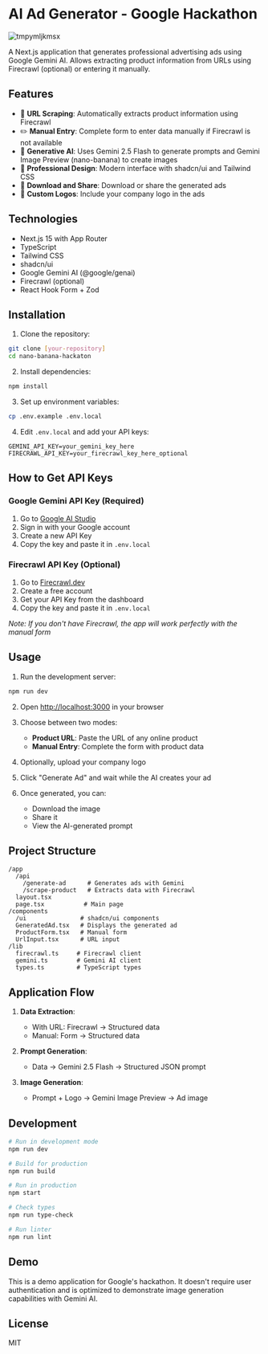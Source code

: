# AI Ad Generator - Google Hackathon

![tmpymljkmsx](https://github.com/user-attachments/assets/1bc4136f-a7b0-4faa-bdbc-b7dd5e99a670)


A Next.js application that generates professional advertising ads using Google Gemini AI. Allows extracting product information from URLs using Firecrawl (optional) or entering it manually.

## Features

- 🔗 **URL Scraping**: Automatically extracts product information using Firecrawl
- ✏️ **Manual Entry**: Complete form to enter data manually if Firecrawl is not available
- 🤖 **Generative AI**: Uses Gemini 2.5 Flash to generate prompts and Gemini Image Preview (nano-banana) to create images
- 🎨 **Professional Design**: Modern interface with shadcn/ui and Tailwind CSS
- 💾 **Download and Share**: Download or share the generated ads
- 🏢 **Custom Logos**: Include your company logo in the ads

## Technologies

- Next.js 15 with App Router
- TypeScript
- Tailwind CSS
- shadcn/ui
- Google Gemini AI (@google/genai)
- Firecrawl (optional)
- React Hook Form + Zod

## Installation

1. Clone the repository:
```bash
git clone [your-repository]
cd nano-banana-hackaton
```

2. Install dependencies:
```bash
npm install
```

3. Set up environment variables:
```bash
cp .env.example .env.local
```

4. Edit `.env.local` and add your API keys:
```env
GEMINI_API_KEY=your_gemini_key_here
FIRECRAWL_API_KEY=your_firecrawl_key_here_optional
```

## How to Get API Keys

### Google Gemini API Key (Required)
1. Go to [Google AI Studio](https://aistudio.google.com/app/apikey)
2. Sign in with your Google account
3. Create a new API Key
4. Copy the key and paste it in `.env.local`

### Firecrawl API Key (Optional)
1. Go to [Firecrawl.dev](https://www.firecrawl.dev/)
2. Create a free account
3. Get your API Key from the dashboard
4. Copy the key and paste it in `.env.local`

*Note: If you don't have Firecrawl, the app will work perfectly with the manual form*

## Usage

1. Run the development server:
```bash
npm run dev
```

2. Open [http://localhost:3000](http://localhost:3000) in your browser

3. Choose between two modes:
   - **Product URL**: Paste the URL of any online product
   - **Manual Entry**: Complete the form with product data

4. Optionally, upload your company logo

5. Click "Generate Ad" and wait while the AI creates your ad

6. Once generated, you can:
   - Download the image
   - Share it
   - View the AI-generated prompt

## Project Structure

```
/app
  /api
    /generate-ad      # Generates ads with Gemini
    /scrape-product   # Extracts data with Firecrawl
  layout.tsx
  page.tsx           # Main page
/components
  /ui               # shadcn/ui components
  GeneratedAd.tsx   # Displays the generated ad
  ProductForm.tsx   # Manual form
  UrlInput.tsx      # URL input
/lib
  firecrawl.ts     # Firecrawl client
  gemini.ts        # Gemini AI client
  types.ts         # TypeScript types
```

## Application Flow

1. **Data Extraction**:
   - With URL: Firecrawl → Structured data
   - Manual: Form → Structured data

2. **Prompt Generation**:
   - Data → Gemini 2.5 Flash → Structured JSON prompt

3. **Image Generation**:
   - Prompt + Logo → Gemini Image Preview → Ad image

## Development

```bash
# Run in development mode
npm run dev

# Build for production
npm run build

# Run in production
npm start

# Check types
npm run type-check

# Run linter
npm run lint
```

## Demo

This is a demo application for Google's hackathon. It doesn't require user authentication and is optimized to demonstrate image generation capabilities with Gemini AI.

## License

MIT
